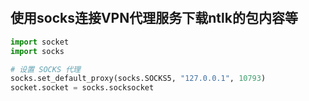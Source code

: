 ​	





## 使用socks连接VPN代理服务下载ntlk的包内容等

```python
import socket
import socks

# 设置 SOCKS 代理
socks.set_default_proxy(socks.SOCKS5, "127.0.0.1", 10793)
socket.socket = socks.socksocket

```


